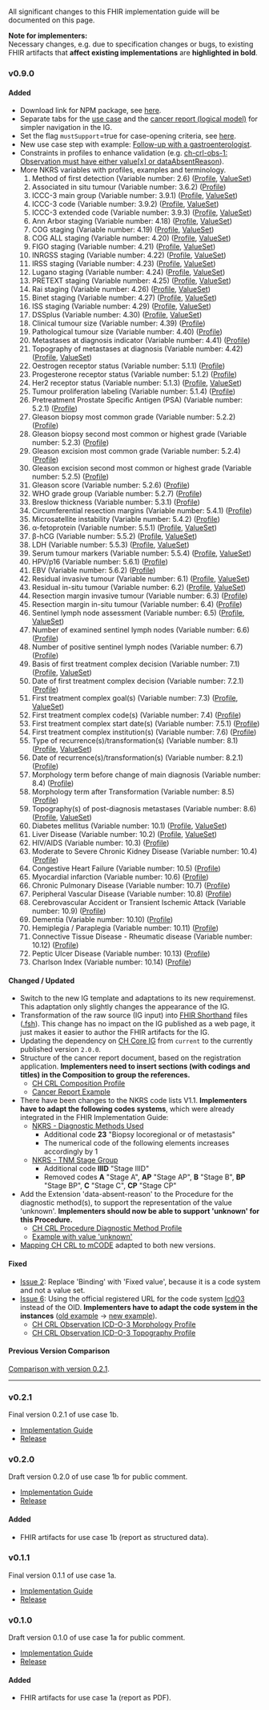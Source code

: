 
All significant changes to this FHIR implementation guide will be documented on this page.

**Note for implementers:**    
Necessary changes, e.g. due to specification changes or bugs, to existing FHIR artifacts that **affect existing implementations** are **highlighted in bold**.


### v0.9.0
 
#### Added
* Download link for NPM package, see [here](index.html#download).
* Separate tabs for the [use case](usecase-german.html) and the [cancer report (logical model)](logicalmodel.html) for simpler navigation in the IG.
* Set the flag `mustSupport`=true for case-opening criteria, see [here](index.html#case-opening-criteria-and-mustsupport).
* New use case step with example: [Follow-up with a gastroenterologist](usecase-german.html#nachsorge-beim-gastroenterologen).
* Constraints in profiles to enhance validation (e.g. [ch-crl-obs-1: Observation must have either value[x] or dataAbsentReason](StructureDefinition-ch-crl-observation-lymphaticinvasion.html)).
* More NKRS variables with profiles, examples and terminology. 
   1. Method of first detection (Variable number: 2.6) ([Profile](StructureDefinition-ch-crl-procedure-methodfirstdetection.html), [ValueSet](ValueSet-nkrs-methodfirstdetection.html))
   2. Associated in situ tumour (Variable number: 3.6.2) ([Profile](StructureDefinition-ch-crl-observation-associatedinsitutumour.html)) 
   3. ICCC-3 main group (Variable number: 3.9.1) ([Profile](StructureDefinition-ch-crl-observation-iccc3maingroup.html), [ValueSet](ValueSet-nkrs-iccc3maingroup.html))
   4. ICCC-3 code (Variable number: 3.9.2) ([Profile](StructureDefinition-ch-crl-observation-iccc3code.html), [ValueSet](ValueSet-nkrs-iccc3code.html))
   5. ICCC-3 extended code (Variable number: 3.9.3) ([Profile](StructureDefinition-ch-crl-observation-iccc3extendedcode.html), [ValueSet](ValueSet-nkrs-iccc3extendedcode.html))
   6. Ann Arbor staging (Variable number: 4.18) ([Profile](StructureDefinition-ch-crl-observation-annarborstaging.html), [ValueSet](ValueSet-nkrs-annarborstaging.html))
   7. COG staging (Variable number: 4.19) ([Profile](StructureDefinition-ch-crl-observation-cogstaging.html), [ValueSet](ValueSet-nkrs-cogstaging.html))
   8. COG ALL staging (Variable number: 4.20) ([Profile](StructureDefinition-ch-crl-observation-cogallstaging.html), [ValueSet](ValueSet-nkrs-cogallstaging.html))
   9. FIGO staging (Variable number: 4.21) ([Profile](StructureDefinition-ch-crl-observation-figostaging.html), [ValueSet](ValueSet-nkrs-figostaging.html))
   10. INRGSS staging (Variable number: 4.22) ([Profile](StructureDefinition-ch-crl-observation-inrgssstaging.html), [ValueSet](ValueSet-nkrs-inrgssstaging.html))
   11. IRSS staging (Variable number: 4.23) ([Profile](StructureDefinition-ch-crl-observation-irssstaging.html), [ValueSet](ValueSet-nkrs-irssstaging.html))
   12. Lugano staging (Variable number: 4.24) ([Profile](StructureDefinition-ch-crl-observation-luganostaging.html), [ValueSet](ValueSet-nkrs-luganostaging.html))
   13. PRETEXT staging (Variable number: 4.25) ([Profile](StructureDefinition-ch-crl-observation-pretextstaging.html), [ValueSet](ValueSet-nkrs-pretextstaging.html))
   14. Rai staging (Variable number: 4.26) ([Profile](StructureDefinition-ch-crl-observation-raistaging.html), [ValueSet](ValueSet-nkrs-raistaging.html))
   15. Binet staging (Variable number: 4.27) ([Profile](StructureDefinition-ch-crl-observation-binetstaging.html), [ValueSet](ValueSet-nkrs-binetstaging.html))
   16. ISS staging (Variable number: 4.29) ([Profile](StructureDefinition-ch-crl-observation-issstaging.html), [ValueSet](ValueSet-nkrs-issstaging.html))
   17. DSSplus (Variable number: 4.30) ([Profile](StructureDefinition-ch-crl-observation-dssplus.html), [ValueSet](ValueSet-nkrs-dssplus.html))
   18. Clinical tumour size (Variable number: 4.39) ([Profile](StructureDefinition-ch-crl-observation-clinicaltumoursize.html))
   19. Pathological tumour size (Variable number: 4.40) ([Profile](StructureDefinition-ch-crl-observation-pathologicaltumoursize.html))   
   20. Metastases at diagnosis indicator (Variable number: 4.41) ([Profile](StructureDefinition-ch-crl-observation-metastasesatdiagnosisindicator.html))  
   21. Topography of metastases at diagnosis (Variable number: 4.42) ([Profile](StructureDefinition-ch-crl-observation-topographymetastasesatdiagnosis.html), [ValueSet](ValueSet-nkrs-topographymetastases.html))
   22. Oestrogen receptor status (Variable number: 5.1.1) ([Profile](StructureDefinition-ch-crl-observation-oestrogenreceptorstatus.html))
   23. Progesterone receptor status (Variable number: 5.1.2) ([Profile](StructureDefinition-ch-crl-observation-progesteronereceptorstatus.html))
   24. Her2 receptor status (Variable number: 5.1.3) ([Profile](StructureDefinition-ch-crl-observation-her2receptorstatus.html), [ValueSet](ValueSet-nkrs-her2receptorstatus.html))
   25. Tumour proliferation labeling (Variable number: 5.1.4) ([Profile](StructureDefinition-ch-crl-observation-tumourproliferationlabeling.html))
   26. Pretreatment Prostate Specific Antigen (PSA) (Variable number: 5.2.1) ([Profile](StructureDefinition-ch-crl-observation-pretreatmentprostatespecificantigen.html))
   27. Gleason biopsy most common grade (Variable number: 5.2.2) ([Profile](StructureDefinition-ch-crl-observation-gleasonbiopsymostcommongrade.html))
   28. Gleason biopsy second most common or highest grade (Variable number: 5.2.3) ([Profile](StructureDefinition-ch-crl-observation-gleasonbiopsysecondmostcommonorhighestgrade.html))
   29. Gleason excision most common grade (Variable number: 5.2.4) ([Profile](StructureDefinition-ch-crl-observation-gleasonexcisionmostcommongrade.html))
   30. Gleason excision second most common or highest grade (Variable number: 5.2.5) ([Profile](StructureDefinition-ch-crl-observation-gleasonexcisionsecondmostcommonorhighestgrade.html))
   31. Gleason score (Variable number: 5.2.6) ([Profile](StructureDefinition-ch-crl-observation-gleasonscore.html))
   32. WHO grade group (Variable number: 5.2.7) ([Profile](StructureDefinition-ch-crl-observation-whogradegroup.html))
   33. Breslow thickness (Variable number: 5.3.1) ([Profile](StructureDefinition-ch-crl-observation-breslowthickness.html))
   34. Circumferential resection margins (Variable number: 5.4.1) ([Profile](StructureDefinition-ch-crl-observation-circumferentialresectionmargins.html))
   35. Microsatellite instability (Variable number: 5.4.2) ([Profile](StructureDefinition-ch-crl-observation-microsatelliteinstability.html))
   36. α-fetoprotein (Variable number: 5.5.1) ([Profile](StructureDefinition-ch-crl-observation-alphafetoprotein.html), [ValueSet](ValueSet-nkrs-alphafetoprotein.html))
   37. β-hCG (Variable number: 5.5.2) ([Profile](StructureDefinition-ch-crl-observation-hcg.html), [ValueSet](ValueSet-nkrs-hcg.html))
   38. LDH (Variable number: 5.5.3) ([Profile](StructureDefinition-ch-crl-observation-ldh.html), [ValueSet](ValueSet-nkrs-ldh.html))
   39. Serum tumour markers (Variable number: 5.5.4) ([Profile](StructureDefinition-ch-crl-observation-serumtumourmarkers.html), [ValueSet](ValueSet-nkrs-serumtumourmarkers.html))
   40. HPV/p16 (Variable number: 5.6.1) ([Profile](StructureDefinition-ch-crl-observation-hpvp16.html))
   41. EBV (Variable number: 5.6.2) ([Profile](StructureDefinition-ch-crl-observation-ebv.html))
   42. Residual invasive tumour (Variable number: 6.1) ([Profile](StructureDefinition-ch-crl-observation-residualinvasivetumour.html), [ValueSet](ValueSet-nkrs-residualinvasivetumour.html))
   43. Residual in-situ tumour (Variable number: 6.2) ([Profile](StructureDefinition-ch-crl-observation-residualinsitutumour.html), [ValueSet](ValueSet-nkrs-residualinsitutumour.html))
   44. Resection margin invasive tumour (Variable number: 6.3) ([Profile](StructureDefinition-ch-crl-observation-resectionmargininvasivetumour.html))  
   45. Resection margin in-situ tumour (Variable number: 6.4) ([Profile](StructureDefinition-ch-crl-observation-resectionmargininsitutumour.html))
   46. Sentinel lymph node assessment (Variable number: 6.5) ([Profile](StructureDefinition-ch-crl-observation-sentinellymphnodeassessment.html), [ValueSet](ValueSet-nkrs-sentinellymphnodeassessment.html))
   47. Number of examined sentinel lymph nodes (Variable number: 6.6) ([Profile](StructureDefinition-ch-crl-observation-numberexaminedsentinellymphnodes.html))
   48. Number of positive sentinel lymph nodes (Variable number: 6.7) ([Profile](StructureDefinition-ch-crl-observation-numberpositivesentinellymphnodes.html))
   49. Basis of first treatment complex decision (Variable number: 7.1) ([Profile](StructureDefinition-ch-crl-encounter-treatmentdecision.html), [ValueSet](ValueSet-nkrs-basisoffirsttreatmentcomplexdecision.html))
   50. Date of first treatment complex decision (Variable number: 7.2.1) ([Profile](StructureDefinition-ch-crl-encounter-treatmentdecision.html))
   51. First treatment complex goal(s) (Variable number: 7.3) ([Profile](StructureDefinition-ch-crl-procedure-treatment.html), [ValueSet](ValueSet-nkrs-treatmentgoal.html))
   52. First treatment complex code(s) (Variable number: 7.4) ([Profile](StructureDefinition-ch-crl-procedure-treatment.html))
   53. First treatment complex start date(s) (Variable number: 7.5.1) ([Profile](StructureDefinition-ch-crl-procedure-treatment.html))
   54. First treatment complex institution(s) (Variable number: 7.6) ([Profile](StructureDefinition-ch-crl-procedure-treatment.html))
   55. Type of recurrence(s)/transformation(s) (Variable number: 8.1) ([Profile](StructureDefinition-ch-crl-observation-typerecurrencetransformation.html), [ValueSet](ValueSet-nkrs-typerecurrencetransformation.html))
   56. Date of recurrence(s)/transformation(s) (Variable number: 8.2.1) ([Profile](StructureDefinition-ch-crl-observation-typerecurrencetransformation.html))
   57. Morphology term before change of main diagnosis (Variable number: 8.4) ([Profile](StructureDefinition-ch-crl-observation-icdo3morphologypretransformation.html))
   58. Morphology term after Transformation (Variable number: 8.5) ([Profile](StructureDefinition-ch-crl-observation-icdo3morphologypretransformation.html))
   59. Topography(s) of post-diagnosis metastases (Variable number: 8.6) ([Profile](StructureDefinition-ch-crl-observation-topographypostdiagnosismetastases.html), [ValueSet](ValueSet-nkrs-topographymetastases.html))
   60. Diabetes mellitus (Variable number: 10.1) ([Profile](StructureDefinition-ch-crl-observation-diabetesmellitus.html), [ValueSet](ValueSet-nkrs-diabetesmellitus.html))
   61. Liver Disease (Variable number: 10.2) ([Profile](StructureDefinition-ch-crl-observation-liverdisease.html), [ValueSet](ValueSet-nkrs-liverdisease.html))
   62. HIV/AIDS (Variable number: 10.3) ([Profile](StructureDefinition-ch-crl-observation-hivaids.html))
   63. Moderate to Severe Chronic Kidney Disease (Variable number: 10.4) ([Profile](StructureDefinition-ch-crl-observation-moderatetoseverechronickidneydisease.html))
   64. Congestive Heart Failure (Variable number: 10.5) ([Profile](StructureDefinition-ch-crl-observation-congestiveheartfailure.html))
   65. Myocardial infarction (Variable number: 10.6) ([Profile](StructureDefinition-ch-crl-observation-myocardialinfarction.html))
   66. Chronic Pulmonary Disease (Variable number: 10.7) ([Profile](StructureDefinition-ch-crl-observation-chronicpulmonarydisease.html))
   67. Peripheral Vascular Disease (Variable number: 10.8) ([Profile](StructureDefinition-ch-crl-observation-peripheralvasculardisease.html))
   68. Cerebrovascular Accident or Transient Ischemic Attack (Variable number: 10.9) ([Profile](StructureDefinition-ch-crl-observation-cvaortia.html)) 
   69. Dementia (Variable number: 10.10) ([Profile](StructureDefinition-ch-crl-observation-dementia.html))
   70. Hemiplegia / Paraplegia (Variable number: 10.11) ([Profile](StructureDefinition-ch-crl-observation-hemiplegiaparaplegia.html))
   71. Connective Tissue Disease - Rheumatic disease (Variable number: 10.12) ([Profile](StructureDefinition-ch-crl-observation-connectivetissuediseaserheumaticdisease.html))
   72. Peptic Ulcer Disease (Variable number: 10.13) ([Profile](StructureDefinition-ch-crl-observation-pepticulcerdisease.html))
   73. Charlson Index (Variable number: 10.14) ([Profile](StructureDefinition-ch-crl-observation-charlsonindex.html))


#### Changed / Updated
* Switch to the new IG template and adaptations to its new requiremenst. This adaptation only slightly changes the appearance of the IG.
* Transformation of the raw source (IG input) into [FHIR Shorthand](http://build.fhir.org/ig/HL7/fhir-shorthand/) files ([.fsh](https://github.com/ahdis/ch-crl/tree/master/input/fsh)). This change has no impact on the IG published as a web page, it just makes it easier to author the FHIR artifacts for the IG.
* Updating the dependency on [CH Core IG](http://fhir.ch/ig/ch-core/index.html) from `current` to the currently published version `2.0.0`.
* Structure of the cancer report document, based on the registration application. **Implementers need to insert sections (with codings and titles) in the Composition to group the references.**
   * [CH CRL Composition Profile](StructureDefinition-ch-crl-composition.html) 
   * [Cancer Report Example](Bundle-BundleUC1bGastro20181201.json.html)
* There have been changes to the NKRS code lists V1.1. **Implementers have to adapt the following codes systems**, which were already integrated in the FHIR Implementation Guide: 
   * [NKRS - Diagnostic Methods Used](CodeSystem-nkrs-diagnosticmethodsused.html)
      * Additional code **23** "Biopsy locoregional or of metastasis"
      * The numerical code of the following elements increases accordingly by 1
   * [NKRS - TNM Stage Group](CodeSystem-nkrs-tnmstagegroup.html) 
      * Additional code **IIID** "Stage IIID"
      * Removed codes **A** "Stage A", **AP** "Stage AP", **B** "Stage B", **BP** "Stage BP", **C** "Stage C", **CP** "Stage CP"
* Add the Extension 'data-absent-reason' to the Procedure for the diagnostic method(s), to support the representation of the value 'unknown'. **Implementers should now be able to support 'unknown' for this Procedure.**
   * [CH CRL Procedure Diagnostic Method Profile](StructureDefinition-ch-crl-procedure-diagnosticmethod.html)
   * [Example with value 'unknown'](Procedure-DiagnosticMethod-Unknown.html)
* [Mapping CH CRL to mCODE](https://docs.google.com/spreadsheets/d/1_qllz1wvfPzW6DO59-l_ochrLFJ9WK-3DZ_9jLS2xOc/edit?usp=sharing) adapted to both new versions.

 
#### Fixed
* [Issue 2](https://github.com/ahdis/ch-crl/issues/2): Replace 'Binding' with 'Fixed value', because it is a code system and not a value set.
* [Issue 6](https://github.com/ahdis/ch-crl/issues/6): Using the official registered URL for the code system [IcdO3](https://terminology.hl7.org/CodeSystem-icd-o-3.html) instead of the OID. **Implementers have to adapt the code system in the instances** ([old example](https://fhir.ch/ig/ch-crl/0.2.1/Observation-ICD-O-3-Morphology.json.html) -> [new example](Observation-ICD-O-3-Morphology.html)).
   * [CH CRL Observation ICD-O-3 Morphology Profile](StructureDefinition-ch-crl-observation-icdo3morphology.html)
   * [CH CRL Observation ICD-O-3 Topography Profile](StructureDefinition-ch-crl-observation-icdo3topography.html) 

#### Previous Version Comparison
[Comparison with version 0.2.1](comparison-v0.2.1/index.html).

*************************

### v0.2.1
Final version 0.2.1 of use case 1b.
* [Implementation Guide](https://fhir.ch/ig/ch-crl/0.2.1/index.html)
* [Release](https://github.com/ahdis/ch-crl/releases/tag/v0.2.1)



### v0.2.0		
Draft version 0.2.0 of use case 1b for public comment.
* [Implementation Guide](https://fhir.ch/ig/ch-crl/0.2.0/index.html)
* [Release](https://github.com/ahdis/ch-crl/releases/tag/v0.2.0)

#### Added
* FHIR artifacts for use case 1b (report as structured data).



### v0.1.1
Final version 0.1.1 of use case 1a.
* [Implementation Guide](https://fhir.ch/ig/ch-crl/0.1.1/index.html)
* [Release](https://github.com/ahdis/ch-crl/releases/tag/v0.1.1)



### v0.1.0
Draft version 0.1.0 of use case 1a for public comment.
* [Implementation Guide](https://fhir.ch/ig/ch-crl/0.1.0/index.html)
* [Release](https://github.com/ahdis/ch-crl/releases/tag/v0.1.0)

#### Added
* FHIR artifacts for use case 1a (report as PDF).